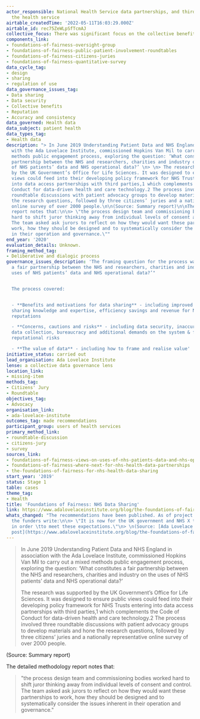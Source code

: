 ```yaml
---
actor_responsible: National Health Service data partnerships, and third parties outside
  the health service
airtable_createdTime: '2022-05-11T16:03:29.000Z'
airtable_id: rec75ZeWLpSfTcmAJ
collective_focus: There was significant focus on the collective benefits of data sharing.
components_link:
- foundations-of-fairness-oversight-group
- foundations-of-fairness-public-patient-involvement-roundtables
- foundations-of-fairness-citizens-juries
- foundations-of-fairness-quantitative-survey
data_cycle_tag:
- design
- sharing
- regulation of use
data_governance_issues_tag:
- Data sharing
- Data security
- Collective benefits
- Reputation
- Accuracy and consistency
data_governed: Health data
data_subject: patient health
data_types_tag:
- Health data
description: "> In June 2019 Understanding Patient Data and NHS England in association
  with the Ada Lovelace Institute, commissioned Hopkins Van Mil to carry out a mixed
  methods public engagement process, exploring the question: ‘What constitutes a fair
  partnership between the NHS and researchers, charities and industry on the uses
  of NHS patients’ data and NHS operational data?’ \n> \n> The research was supported
  by the UK Government’s Office for Life Sciences. It was designed to ensure public
  views could feed into their developing policy framework for NHS Trusts entering
  into data access partnerships with third parties,1 which complements the Code of
  Conduct for data-driven health and care technology.2 The process involved three
  roundtable discussions with patient advocacy groups to develop materials and hone
  the research questions, followed by three citizens’ juries and a nationally representative
  online survey of over 2000 people.\n\n(Source: Summary report)\n\nThe detailed methodology
  report notes that:\n\n> \"the process design team and commissioning bodies worked
  hard to shift juror thinking away from individual levels of consent and control.
  The team asked ask jurors to reflect on how they would want these partnerships to
  work, how they should be designed and to systematically consider the issues inherent
  in their operation and governance.\""
end_year: '2020'
evaluation_details: Unknown.
framing_method_tag:
- Deliberative and dialogic process
governance_issues_description: 'The framing question for the process was: "‘What constitutes
  a fair partnership between the NHS and researchers, charities and industry on the
  uses of NHS patients’ data and NHS operational data?’"


  The process covered:


  - **Benefits and motivations for data sharing** - including improved health outcomes,
  sharing knowledge and expertise, efficiency savings and revenue for NHS & enhanced
  reputations

  - **Concerns, cautions and risks** - including data security, inaccurate or inconsistent
  data collection, bureaucracy and additional demands on the system & financial and
  reputational risks

  - **The value of data** - including how to frame and realise value'
initiative_status: carried out
lead_organisation: Ada Lovelace Institute
lense: a collective data governance lens
location_link:
- missing-item
methods_tag:
- Citizens' Jury
- Roundtable
objectives_tag:
- Advocacy
organisation_link:
- ada-lovelace-institute
outcomes_tag: made recommendations
participant_group: users of health services
primary_method_link:
- roundtable-discussion
- citizens-jury
- survey
sources_link:
- foundations-of-fairness-views-on-uses-of-nhs-patients-data-and-nhs-operational-data-a-mixed-methods-public-engagement-programme-with-integrated-citizens-juries
- foundations-of-fairness-where-next-for-nhs-health-data-partnerships
- the-foundations-of-fairness-for-nhs-health-data-sharing
start_year: '2019'
status: Stage 1
table: cases
theme_tag:
- Health
title: 'Foundations of Fairness: NHS Data Sharing'
link: https://www.adalovelaceinstitute.org/blog/the-foundations-of-fairness-for-nhs-health-data-sharing/
whats_changed: "The recommendations have been published. As of project conclusion
  the funders write:\n\n> \"It is now for the UK government and NHS X to take action
  in order \tto meet these expectations.\"\n> \n(Source: [Ada Lovelace Institute blog
  post](https://www.adalovelaceinstitute.org/blog/the-foundations-of-fairness-for-nhs-health-data-sharing/))"
---
```


> In June 2019 Understanding Patient Data and NHS England in association with the Ada Lovelace Institute, commissioned Hopkins Van Mil to carry out a mixed methods public engagement process, exploring the question: ‘What constitutes a fair partnership between the NHS and researchers, charities and industry on the uses of NHS patients’ data and NHS operational data?’ 
> 
> The research was supported by the UK Government’s Office for Life Sciences. It was designed to ensure public views could feed into their developing policy framework for NHS Trusts entering into data access partnerships with third parties,1 which complements the Code of Conduct for data-driven health and care technology.2 The process involved three roundtable discussions with patient advocacy groups to develop materials and hone the research questions, followed by three citizens’ juries and a nationally representative online survey of over 2000 people.

(Source: Summary report)

The detailed methodology report notes that:

> "the process design team and commissioning bodies worked hard to shift juror thinking away from individual levels of consent and control. The team asked ask jurors to reflect on how they would want these partnerships to work, how they should be designed and to systematically consider the issues inherent in their operation and governance."